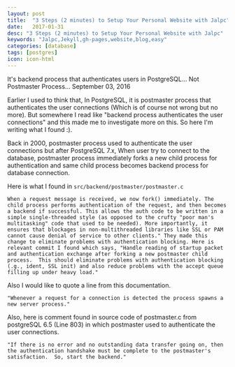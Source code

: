 ```yaml
---
layout: post
title:  "3 Steps (2 minutes) to Setup Your Personal Website with Jalpc"
date:   2017-01-31
desc: "3 Steps (2 minutes) to Setup Your Personal Website with Jalpc"
keywords: "Jalpc,Jekyll,gh-pages,website,blog,easy"
categories: [database]
tags: [postgres]
icon: icon-html
---
```


It's backend process that authenticates users in PostgreSQL... Not Postmaster Process... 
September 03, 2016


Earlier I used to think that, In PostgreSQL, it is postmaster process that authenticates the user connections (Which is of course not wrong but no more). But somewhere I read like "backend process authenticates the user connections" and this made me to investigate more on this. So here I'm writing what I found :).

Back in 2000, postmaster process used to authenticate the user connections but after PostgreSQL 7.x, When user try to connect to the database, postmaster process immediately forks a new child process for authentication and same child process becomes backend process for database connection. 

Here is what I found in `src/backend/postmaster/postmaster.c`

`When a request message is received, we now fork() immediately. The child process performs authentication of the request, and then becomes a backend if successful. This allows the auth code to be written in a simple single-threaded style (as opposed to the crufty "poor man's multitasking" code that used to be needed). More importantly, it ensures that blockages in non-multithreaded libraries like SSL or PAM cannot cause denial of service to other clients."
They made this change to eliminate problems with authentication blocking. Here is relevant commit I found which says,
"Handle reading of startup packet and authentication exchange after forking a new postmaster child process. 
This should eliminate problems with authentication blocking (.g., ident, SSL init) and also reduce problems with the accept queue filling up under heavy load."`


Also I would like to quote a line from this documentation.

`"Whenever a request for a connection is detected the process spawns a new server process."`


Also, here is comment found in source code of postmaster.c from postgreSQL 6.5 (Line 803) in which postmaster used to authenticate the user connections.


```"If there is no error and no outstanding data transfer going on, then the authentication handshake must be complete to the postmaster's satisfaction.  So, start the backend."```
